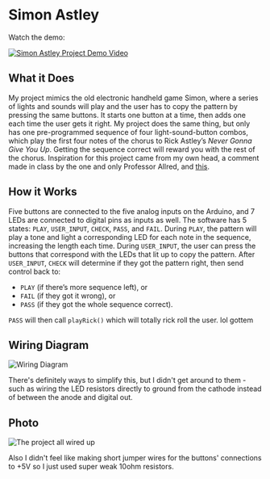 # Simon Astley

Watch the demo:

[![Simon Astley Project Demo Video](https://img.youtube.com/vi/M7sff_Pn4oY/0.jpg)](https://www.youtube.com/watch?v=M7sff_Pn4oY)

## What it Does

My project mimics the old electronic handheld game Simon, where a series of lights and sounds will play and the user has to copy the pattern by pressing the same buttons. It starts one button at a time, then adds one each time the user gets it right. My project does the same thing, but only has one pre-programmed sequence of four light-sound-button combos, which play the first four notes of the chorus to Rick Astley’s *Never Gonna Give You Up*. Getting the sequence correct will reward you with the rest of the chorus.
Inspiration for this project came from my own head, a comment made in class by the one and only Professor Allred, and [this](https://bit.ly/3hmnOjf).

## How it Works

Five buttons are connected to the five analog inputs on the Arduino, and 7 LEDs are connected to digital pins as inputs as well.  The software has 5 states: `PLAY`, `USER_INPUT`, `CHECK`, `PASS`, and `FAIL`. During `PLAY`, the pattern will play a tone and light a corresponding LED for each note in the sequence, increasing the length each time. During `USER_INPUT`, the user can press the buttons that correspond with the LEDs that lit up to copy the pattern. After `USER_INPUT`, `CHECK` will determine if they got the pattern right, then send control back to:

- `PLAY` (if there’s more sequence left), or
- `FAIL` (if they got it wrong), or
- `PASS` (if they got the whole sequence correct).

`PASS` will then call `playRick()` which will totally rick roll the user. lol gottem

## Wiring Diagram

![Wiring Diagram](wiring-diagram.png)

There's definitely ways to simplify this, but I didn't get around to them - such as wiring the LED resistors directly to ground from the cathode instead of between the anode and digital out.

## Photo

![The project all wired up](photo.jpeg)

Also I didn't feel like making short jumper wires for the buttons' connections to +5V so I just used super weak 10ohm resistors.
